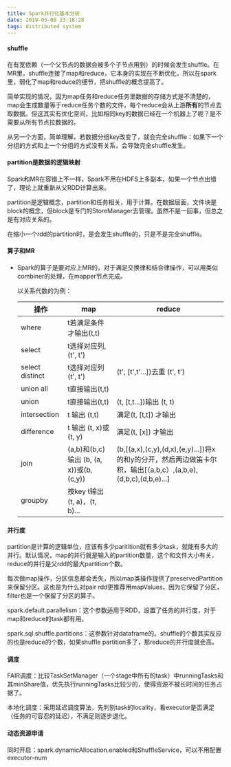 ```yaml
---
title: Spark并行化基本分析
date: 2019-05-08 23:18:28
tags: distributed system
---
```


#### shuffle

在有宽依赖（一个父节点的数据会被多个子节点用到）的时候会发生shuffle。在MR里，shuffle连接了map和reduce，它本身的实现在不断优化，所以在spark里，弱化了map和reduce的细节，把shuffle的概念提高了。

简单实现的情况，因为map任务和reduce任务里数据的存储方式是不清楚的，map会生成数量等于reduce任务个数的文件，每个reduce会从上游**所有**的节点去取数据。但这其实有优化空间，比如相同key的数据已经在一个机器上了呢？是不需要从所有节点拉数据的。

从另一个方面，简单理解，若数据分组key改变了，就会完全shuffle：如果下一个分组的方式和上一个分组的方式没有关系，会导致完全shuffle发生。

#### partition是数据的逻辑映射

Spark和MR在容错上不一样，Spark不用在HDFS上多副本，如果一个节点出错了，理论上就重新从父RDD计算出来。

partition是逻辑概念，partition和任务相关，用于计算。在数据层面，文件块是block的概念，但block是专门的StoreManager去管理。虽然不是一回事，但总之是有对应关系的。

在缩小一个rdd的partition时，是会发生shuffle的，只是不是完全shuffle。

#### 算子和MR

- Spark的算子是要对应上MR的，对于满足交换律和结合律操作，可以用类似combiner的处理，在mapper节点完成。

  以关系代数的为例：

  | 操作  | map              | reduce |
  | ----- | ----------------| ------ |
  | where | t若满足条件才输出(t,t) |        |
  | select | t选择对应列,(t', t') |        |
  | select distinct | t选择对应列(t', t') | (t', [t',t'...])去重 (t', t') |
  | union all | t直接输出(t,t) |  |
  | union |  t直接输出(t,t) |   (t, [t,t...])输出 (t, t)    |
  | intersection | t 输出 (t,t) | 满足(t, [t,t]) 才输出 |
  | difference | t 输出 (t, x)或(t, y) | 满足(t, [x]) 才输出 |
  | join | (a,b)和(b,c) 输出 (b, (a, x))或(b, (c,y)) | (b,[(a,x),(c,y),(d,x),(e,y)...])将x的和y的分开，然后两边做笛卡尔积，输出[（a,b,c）,(a,b,e), (d,b,c),(d,b,e)...] |
  | groupby | 按key t输出 (t, a)，(t, b)... |  |

#### 并行度

partition是计算的逻辑单位，应该有多少paritition就有多少task，就能有多大的并行。默认情况，map的并行就是输入的partition数量，这个和文件大小有关，reduce的并行是父rdd的最大partition个数。

每次做map操作，分区信息都会丢失，所以map类操作提供了preservedPartition来保留分区。这也是为什么对pair rdd更推荐用mapValues，因为它保留了分区，filter也是一个保留了分区的算子。

spark.default.parallelism：这个参数适用于RDD，设置了任务的并行度，对于map和reduce的task都有用。

spark.sql.shuffle.partitions：这参数针对dataframe的。shuffle的个数其实反应的也是reduce的个数，如果shuffle partition多了，那reduce的并行度就会高。

#### 调度

FAIR调度：比较TaskSetManager（一个stage中所有的task）中runningTasks和其minShare值，优先执行runningTasks比较少的，使得资源不被长时间的任务占据了。

本地化调度：采用延迟调度算法，先判别task的locality，看executor是否满足（任务的可容忍的延迟），不满足则逐步退化。

#### 动态资源申请

同时开启：spark.dynamicAllocation.enabled和ShuffleService，可以不用配置executor-num

